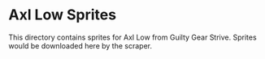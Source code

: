 # Axl Low Sprites

This directory contains sprites for Axl Low from Guilty Gear Strive.
Sprites would be downloaded here by the scraper.
